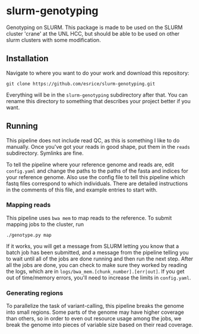 # slurm-genotyping
Genotyping on SLURM. This package is made to be used on the SLURM
cluster 'crane' at the UNL HCC, but should be able to be used on other slurm
clusters with some modification.

## Installation
Navigate to where you want to do your work and download this repository:
```
git clone https://github.com/esrice/slurm-genotyping.git
```
Everything will be in the `slurm-genotyping` subdirectory after that. You can
rename this directory to something that describes your project better if you
want.

## Running
This pipeline does not include read QC, as this is something I like to do
manually. Once you've got your reads in good shape, put them in the `reads`
subdirectory. Symlinks are fine.

To tell the pipeline where your reference genome and reads are, edit
`config.yaml` and change the paths to the paths of the fasta and indices for
your reference genome. Also use the config file to tell this pipeline which
fastq files correspond to which individuals. There are detailed instructions in
the comments of this file, and example entries to start with.

### Mapping reads
This pipeline uses `bwa mem` to map reads to the reference. To submit mapping
jobs to the cluster, run
```
./genotype.py map
```
If it works, you will get a message from SLURM letting you know that a batch job
has been submitted, and a message from the pipeline telling you to wait until
all of the jobs are done running and then run the next step. After all the jobs
are done, you can check to make sure they worked by reading the logs, which are
in `logs/bwa_mem.[chunk_number].[err|out]`. If you get out of time/memory
errors, you'll need to increase the limits in `config.yaml`.

### Generating regions
To parallelize the task of variant-calling, this pipeline breaks the genome into
small regions. Some parts of the genome may have higher coverage than others, so
in order to even out resource usage among the jobs, we break the genome into
pieces of variable size based on their read coverage.

